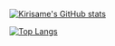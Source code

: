 [![Kirisame's GitHub stats](https://github-readme-stats.vercel.app/api?username=genskyff&count_private=true&show_icons=true&theme=tokyonight)](https://github.com/anuraghazra/github-readme-stats)

[![Top Langs](https://github-readme-stats.vercel.app/api/top-langs/?username=genskyff&layout=compact&theme=tokyonight)](https://github.com/anuraghazra/github-readme-stats)
